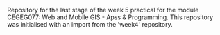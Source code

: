 Repository for the last stage of the week 5 practical for the module CEGEG077: Web and Mobile GIS - Apss & Programming. This repository was initialised with an import from the 'week4' repository.
